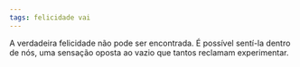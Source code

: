 ```yaml
---
tags: felicidade vai
---
```

A verdadeira felicidade não pode ser encontrada. É possível sentí-la dentro de nós, uma sensação oposta ao vazio que tantos reclamam experimentar.

